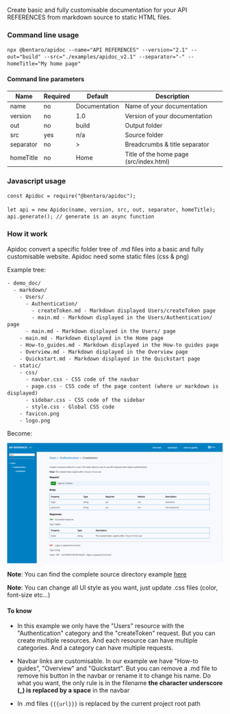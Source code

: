 Create basic and fully customisable documentation for your API REFERENCES from markdown source to static HTML files.

### Command line usage

```
npx @bentaro/apidoc --name="API REFERENCES" --version="2.1" --out="build" --src="./examples/apidoc_v2.1" --separator="-" --homeTitle="My home page"
```

#### Command line parameters

|   Name   |  Required |      Default      |          Description          |
| -------- | --------- | ----------------- | ----------------------------- |
|   name    |    no     |   Documentation   |        Name of your documentation       |
|  version  |    no     |        1.0        |      Version of your documentation      |
|    out    |    no     |       build       |              Output folder              |
|    src    |    yes    |        n/a        |              Source folder              |
| separator |    no     |         >         |      Breadcrumbs & title separator      |
| homeTitle |    no     |        Home       | Title of the home page (src/index.html) |

### Javascript usage

```
const Apidoc = require("@bentaro/apidoc");

let api = new Apidoc(name, version, src, out, separator, homeTitle);
api.generate(); // generate is an async function
```

### How it work

Apidoc convert a specific folder tree of .md files into a basic and fully customisable website. Apidoc need some static files (css & png)

Example tree:

```
- demo_doc/
  - markdown/
    - Users/
      - Authentication/
        - createToken.md - Markdown displayed Users/createToken page
        - main.md - Markdown displayed in the Users/Authentication/ page
      - main.md - Markdown displayed in the Users/ page
    - main.md - Markdown displayed in the Home page
    - How-to_guides.md - Markdown displayed in the How-to guides page
    - Overview.md - Markdown displayed in the Overview page
    - Quickstart.md - Markdown displayed in the Quickstart page
  - static/
    - css/
      - navbar.css - CSS code of the navbar
      - page.css - CSS code of the page content (where ur markdown is displayed)
      - sidebar.css - CSS code of the sidebar
      - style.css - Global CSS code
    - favicon.png
    - logo.png
```

Become:

![](https://raw.githubusercontent.com/theben67/apidoc/master/examples/screenshot.png)

**Note**: You can find the complete source directory example [here](https://github.com/theben67/apidoc/tree/master/examples/apidoc_v2.1)

**Note**: You can change all UI style as you want, just update .css files (color, font-size etc...)

#### To know

- In this example we only have the "Users" resource with the "Authentication" category and the "createToken" request. But you can create multiple resources. And each resource can have multiple categories. And a category can have multiple requests.

- Navbar links are customisable. In our example we have "How-to guides", "Overview" and "Quickstart". But you can remove a .md file to remove his button in the navbar or rename it to change his name. Do what you want, the only rule is in the filename **the character underscore (_) is replaced by a space** in the navbar

- In .md files ```{{{url}}}``` is replaced by the current project root path
